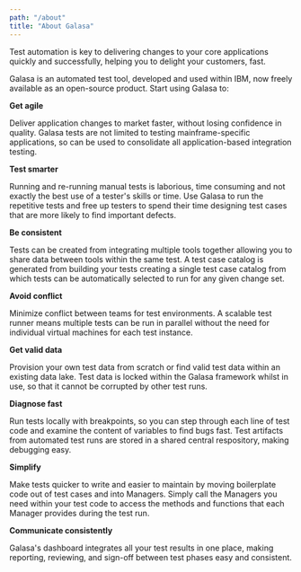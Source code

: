 ```yaml
---
path: "/about"
title: "About Galasa"
---
```



Test automation is key to delivering changes to your core applications quickly and successfully, helping you to delight your customers, fast.

Galasa is an automated test tool, developed and used within IBM, now freely available as an open-source product. Start using Galasa to:

<p><b>Get agile</b></p>
<p>Deliver application changes to market faster, without losing confidence in quality. Galasa tests are not limited to testing mainframe-specific applications, so can be used to consolidate all application-based integration testing.</p>
<p><b>Test smarter</b></p>
<p>Running and re-running manual tests is laborious, time consuming and not exactly the best use of a tester's skills or time. Use Galasa to run the repetitive tests and free up testers to spend their time designing test cases that are more likely to find important defects.</p>
<p><b>Be consistent</b></p>
<p>Tests can be created from integrating multiple tools together allowing you to share data between tools within the same test. A test case catalog is generated from building your tests creating a single test case catalog from which tests can be automatically selected to run for any given change set.</p>
<p><b>Avoid conflict</b></p>
<p>Minimize conflict between teams for test environments. A scalable test runner means multiple tests can be run in parallel without the need for individual virtual machines for each test instance. </p>
<p><b>Get valid data</b></p>
<p>Provision your own test data from scratch or find valid test data within an existing data lake. Test data is locked within the Galasa framework whilst in use, so that it cannot be corrupted by other test runs.</p>
<p><b>Diagnose fast</b></p>
<p>Run tests locally with breakpoints, so you can step through each line of test code and examine the content of variables to find bugs fast. Test artifacts from automated test runs are stored in a shared central respository, making debugging easy. </p>
<p><b>Simplify</b></p>
<p>Make tests quicker to write and easier to maintain by moving boilerplate code out of test cases and into Managers. Simply call the Managers you need within your test code to access the methods and functions that each Manager provides during the test run.</p>
<p><b>Communicate consistently</b></p>
<p>Galasa's dashboard integrates all your test results in one place, making reporting, reviewing, and sign-off between test phases easy and consistent.</p>
